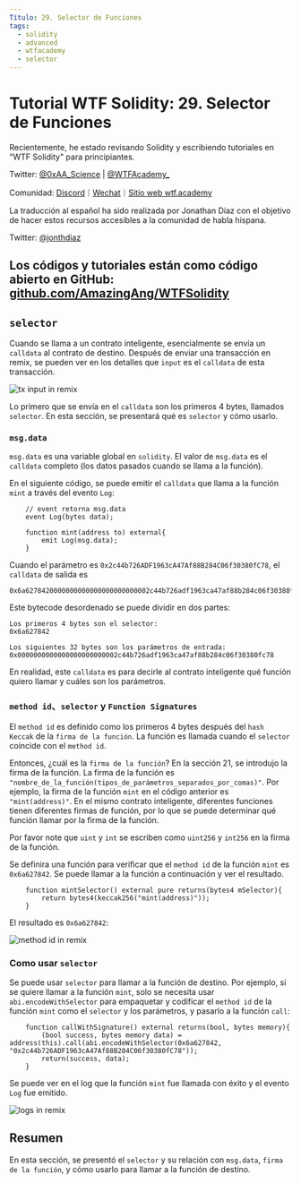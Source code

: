 ```yaml
---
Título: 29. Selector de Funciones
tags:
  - solidity
  - advanced
  - wtfacademy
  - selector
---
```

# Tutorial WTF Solidity: 29. Selector de Funciones

Recientemente, he estado revisando Solidity y escribiendo tutoriales en "WTF Solidity" para principiantes.

Twitter: [@0xAA_Science](https://twitter.com/0xAA_Science) | [@WTFAcademy_](https://twitter.com/WTFAcademy_)

Comunidad: [Discord](https://discord.gg/5akcruXrsk)｜[Wechat](https://docs.google.com/forms/d/e/1FAIpQLSe4KGT8Sh6sJ7hedQRuIYirOoZK_85miz3dw7vA1-YjodgJ-A/viewform?usp=sf_link)｜[Sitio web wtf.academy](https://wtf.academy)

La traducción al español ha sido realizada por Jonathan Díaz con el objetivo de hacer estos recursos accesibles a la comunidad de habla hispana.

Twitter: [@jonthdiaz](https://twitter.com/jonthdiaz)

Los códigos y tutoriales están como código abierto en GitHub: [github.com/AmazingAng/WTFSolidity](https://github.com/AmazingAng/WTFSolidity)
---

## `selector`

Cuando se llama a un contrato inteligente, esencialmente se envía un `calldata` al contrato de destino. Después de enviar una transacción en remix, se pueden ver en los detalles que `input` es el `calldata` de esta transacción.

![tx input in remix](./img/29-1.png)

Lo primero que se envía en el `calldata` son los primeros 4 bytes, llamados `selector`. En esta sección, se presentará qué es `selector` y cómo usarlo.

### `msg.data`

`msg.data` es una variable global en `solidity`. El valor de `msg.data` es el `calldata` completo (los datos pasados cuando se llama a la función).

En el siguiente código, se puede emitir el `calldata` que llama a la función `mint` a través del evento `Log`:
```solidity
    // event retorna msg.data
    event Log(bytes data);

    function mint(address to) external{
        emit Log(msg.data);
    }
```

Cuando el parámetro es `0x2c44b726ADF1963cA47Af88B284C06f30380fC78`, el `calldata` de salida es

```
0x6a6278420000000000000000000000002c44b726adf1963ca47af88b284c06f30380fc78
```

Este bytecode desordenado se puede dividir en dos partes:

```
Los primeros 4 bytes son el selector:
0x6a627842

Los siguientes 32 bytes son los parámetros de entrada:
0x0000000000000000000000002c44b726adf1963ca47af88b284c06f30380fc78
```

En realidad, este `calldata` es para decirle al contrato inteligente qué función quiero llamar y cuáles son los parámetros.

### `method id`、`selector` y `Function Signatures`

El `method id` es definido como los primeros 4 bytes después del `hash Keccak` de la `firma de la función`. La función es llamada cuando el `selector` coincide con el `method id`.

Entonces, ¿cuál es la `firma de la función`? En la sección 21, se introdujo la firma de la función. La firma de la función es `"nombre_de_la_función(tipos_de_parámetros_separados_por_comas)"`. Por ejemplo, la firma de la función `mint` en el código anterior es `"mint(address)"`. En el mismo contrato inteligente, diferentes funciones tienen diferentes firmas de función, por lo que se puede determinar qué función llamar por la firma de la función.

Por favor note que `uint` y `int` se escriben como `uint256` y `int256` en la firma de la función.

Se definira una función para verificar que el `method id` de la función `mint` es `0x6a627842`. Se puede llamar a la función a continuación y ver el resultado.
```solidity
    function mintSelector() external pure returns(bytes4 mSelector){
        return bytes4(keccak256("mint(address)"));
    }
```

El resultado es `0x6a627842`:

![method id in remix](./img/29-2.png)

### Como usar `selector`

Se puede usar `selector` para llamar a la función de destino. Por ejemplo, si se quiere llamar a la función `mint`, solo se necesita usar `abi.encodeWithSelector` para empaquetar y codificar el `method id` de la función `mint` como el `selector` y los parámetros, y pasarlo a la función `call`:
```solidity
    function callWithSignature() external returns(bool, bytes memory){
        (bool success, bytes memory data) = address(this).call(abi.encodeWithSelector(0x6a627842, "0x2c44b726ADF1963cA47Af88B284C06f30380fC78"));
        return(success, data);
    }
```

Se puede ver en el log que la función `mint` fue llamada con éxito y el evento `Log` fue emitido.

![logs in remix](./img/29-3.png)

## Resumen
En esta sección, se presentó el `selector` y su relación con `msg.data`, `firma de la función`, y cómo usarlo para llamar a la función de destino.
